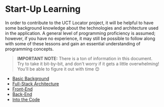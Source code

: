 # Start-Up Learning
In order to contribute to the UCT Locator project, it will be helpful to have some background knowledge about the technologies and architecture used in the application. A general level of programming proficiency is assumed; however, if you have no experience, it may still be possible to follow along with some of these lessons and gain an essential understanding of programming concepts.

>**IMPORTANT NOTE:** There is a ton of information in this document. Try to take it bit-by-bit, and don't worry if it gets a little overwhelming! You'll be able to figure it out with time 😊

- [Basic Background](StartupLearning/BasicBackground.md)
- [Full-Stack Architecture](StartupLearning/FullStackArchitecture.md)
- [Front-End](StartupLearning/FrontEnd.md)
- [Back-End](StartupLearning/BackEnd.md)
- [Into the Code](StartupLearning/IntoTheCode.md)
